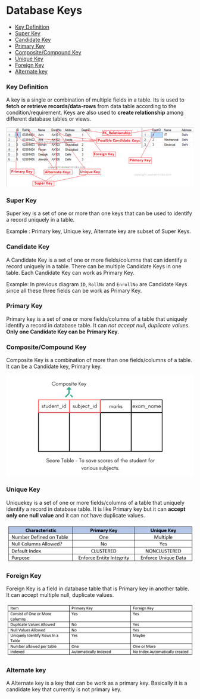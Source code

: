 # Database Keys

* [Key Definition](#key-definition)
* [Super Key](#super-key)
* [Candidate Key](#candidate-key)
* [Primary Key](#primary-key)
* [Composite/Compound Key](#compositecompound-key)
* [Unique Key](#unique-key)
* [Foreign Key](#foreign-key)
* [Alternate key](#alternate-key)

### Key Definition
A key is a single or combination of multiple fields in a table. Its is used to **fetch or retrieve records/data-rows** from data table according to the condition/requirement. Keys are also used to **create relationship** among different database tables or views.

![Table Not Normalized](../images/data-modeling/sqlkeys.png)

### Super Key
Super key is a set of one or more than one keys that can be used to identify a record uniquely in a table.

Example : Primary key, Unique key, Alternate key are subset of Super Keys.

### Candidate Key
A Candidate Key is a set of one or more fields/columns that can identify a record uniquely in a table. There can be multiple Candidate Keys in one table. Each Candidate Key can work as Primary Key.

Example: In previous diagram `ID`, `RollNo` and `EnrollNo` are Candidate Keys since all these three fields can be work as Primary Key.

### Primary Key
Primary key is a set of one or more fields/columns of a table that uniquely identify a record in database table. It can *not accept null*, *duplicate values*. **Only one Candidate Key can be Primary Key**.

### Composite/Compound Key
Composite Key is a combination of more than one fields/columns of a table. It can be a Candidate key, Primary key.

![Table Not Normalized](../images/data-modeling/composite-key.png)

### Unique Key
Uniquekey is a set of one or more fields/columns of a table that uniquely identify a record in database table. It is like Primary key but it can **accept only one null value** and it can not have duplicate values.

![Table Not Normalized](../images/data-modeling/PrimaryKeyVersusUniqueKey.png)

### Foreign Key
Foreign Key is a field in database table that is Primary key in another table. It can accept multiple null, duplicate values.

![Table Not Normalized](../images/data-modeling/ComparisonPrimaryForeignKey1.png)

### Alternate key
A Alternate key is a key that can be work as a primary key. Basically it is a candidate key that currently is not primary key.
